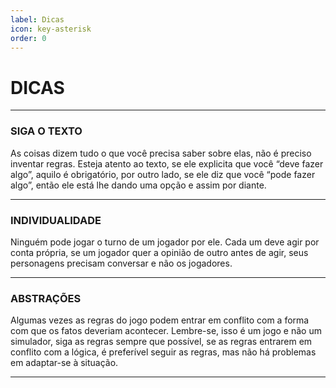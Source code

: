 ```yaml
---
label: Dicas
icon: key-asterisk
order: 0
---
```


# DICAS

---

### SIGA O TEXTO
As coisas dizem tudo o que você precisa saber sobre elas, não é preciso inventar regras.
Esteja atento ao texto, se ele explicita que você “deve fazer algo”, aquilo é obrigatório, por outro lado, se ele diz que você “pode fazer algo”, então ele está lhe dando uma opção e assim por diante.

---

### INDIVIDUALIDADE
Ninguém pode jogar o turno de um jogador por ele. Cada um deve agir por conta própria, se um jogador quer a opinião de outro antes de agir, seus personagens precisam conversar e não os jogadores.

---

### ABSTRAÇÕES
Algumas vezes as regras do jogo podem entrar em conflito com a forma com que os fatos deveriam acontecer. Lembre-se, isso é um jogo e não um simulador, siga as regras sempre que possível, se as regras entrarem em conflito com a lógica, é preferível seguir as regras, mas não há problemas em adaptar-se à situação.

---
